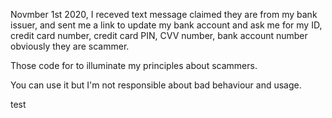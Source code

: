 Novmber 1st 2020, I receved text message claimed they are from my bank issuer, and sent me a link to update my bank account and ask me for my ID, credit card number, credit card PIN, CVV number, bank account number obviously they are scammer.

Those code for to illuminate my principles about scammers.

You can use it but I'm not responsible about bad behaviour and usage. 
 
 test